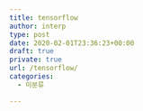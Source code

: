 ```yaml
---
title: tensorflow
author: interp
type: post
date: 2020-02-01T23:36:23+00:00
draft: true
private: true
url: /tensorflow/
categories:
  - 미분류

---
```

